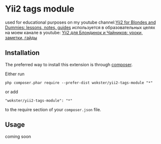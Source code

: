 Yii2 tags module
===============

used for educational purposes on my youtube channel:[Yii2 for Blondes and Dummies: lessons, notes, guides](https://www.youtube.com/channel/UC3jTSXXgSvQI2WJ5fX6oIwA)
используется в образовательных целях на моем канале в youtube: [Yii2 для Блондинок и Чайников: уроки, заметки, гайды](https://www.youtube.com/channel/UC3jTSXXgSvQI2WJ5fX6oIwA)

Installation
------------

The preferred way to install this extension is through [composer](http://getcomposer.org/download/).

Either run

```
php composer.phar require --prefer-dist wokster/yii2-tags-module "*"
```

or add

```
"wokster/yii2-tags-module": "*"
```

to the require section of your `composer.json` file.


Usage
-----

coming soon